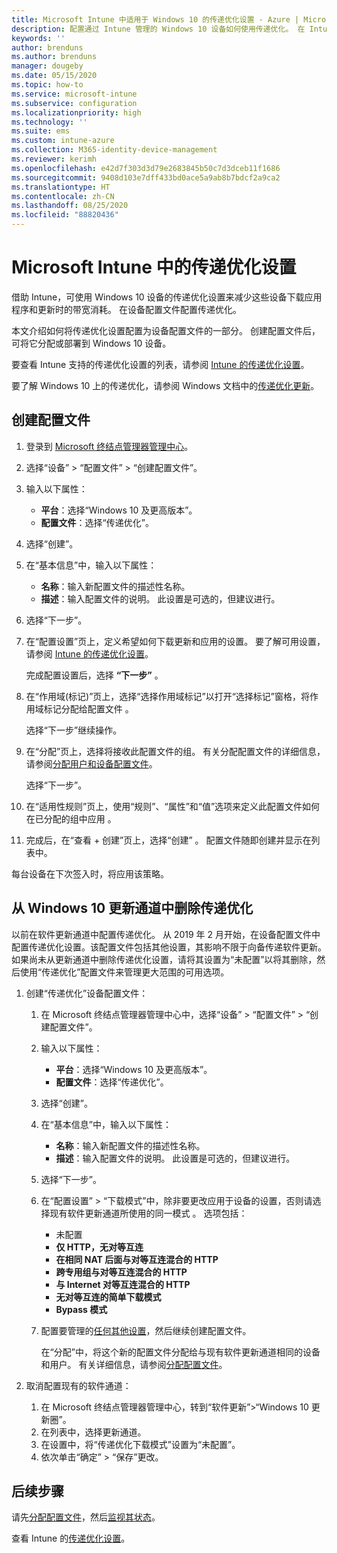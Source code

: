 ```yaml
---
title: Microsoft Intune 中适用于 Windows 10 的传递优化设置 - Azure | Microsoft Docs
description: 配置通过 Intune 管理的 Windows 10 设备如何使用传递优化。 在 Intune 中，创建设备配置文件以从 Internet 安装更新。 此外，请参阅如何使用传递优化配置文件替换现有的更新通道。
keywords: ''
author: brenduns
ms.author: brenduns
manager: dougeby
ms.date: 05/15/2020
ms.topic: how-to
ms.service: microsoft-intune
ms.subservice: configuration
ms.localizationpriority: high
ms.technology: ''
ms.suite: ems
ms.custom: intune-azure
ms.collection: M365-identity-device-management
ms.reviewer: kerimh
ms.openlocfilehash: e42d7f303d3d79e2683845b50c7d3dceb11f1686
ms.sourcegitcommit: 9408d103e7dff433bd0ace5a9ab8b7bdcf2a9ca2
ms.translationtype: HT
ms.contentlocale: zh-CN
ms.lasthandoff: 08/25/2020
ms.locfileid: "88820436"
---
```

# <a name="delivery-optimization-settings-in-microsoft-intune"></a>Microsoft Intune 中的传递优化设置

借助 Intune，可使用 Windows 10 设备的传递优化设置来减少这些设备下载应用程序和更新时的带宽消耗。 在设备配置文件配置传递优化。  

本文介绍如何将传递优化设置配置为设备配置文件的一部分。 创建配置文件后，可将它分配或部署到 Windows 10 设备。

要查看 Intune 支持的传递优化设置的列表，请参阅 [Intune 的传递优化设置](delivery-optimization-settings.md)。  

要了解 Windows 10 上的传递优化，请参阅 Windows 文档中的[传递优化更新](https://docs.microsoft.com/windows/deployment/update/waas-delivery-optimization)。  

## <a name="create-the-profile"></a>创建配置文件

1. 登录到 [Microsoft 终结点管理器管理中心](https://go.microsoft.com/fwlink/?linkid=2109431)。

2. 选择“设备” > “配置文件” > “创建配置文件”。

3. 输入以下属性：

   - **平台**：选择“Windows 10 及更高版本”。
   - **配置文件**：选择“传递优化”。

4. 选择“创建”。

5. 在“基本信息”中，输入以下属性：

   - **名称**：输入新配置文件的描述性名称。
   - **描述**：输入配置文件的说明。 此设置是可选的，但建议进行。

6. 选择“下一步”。

7. 在“配置设置”页上，定义希望如何下载更新和应用的设置。 要了解可用设置，请参阅 [Intune 的传递优化设置](delivery-optimization-settings.md)。

   完成配置设置后，选择 **“下一步”** 。

8. 在“作用域(标记)”页上，选择“选择作用域标记”以打开“选择标记”窗格，将作用域标记分配给配置文件 。
  
   选择“下一步”继续操作。

9. 在“分配”页上，选择将接收此配置文件的组。 有关分配配置文件的详细信息，请参阅[分配用户和设备配置文件](../configuration/device-profile-assign.md)。

   选择“下一步”。

10. 在“适用性规则”页上，使用“规则”、“属性”和“值”选项来定义此配置文件如何在已分配的组中应用   。

11. 完成后，在“查看 + 创建”页上，选择“创建” 。 配置文件随即创建并显示在列表中。

每台设备在下次签入时，将应用该策略。

## <a name="remove-delivery-optimization-from-windows-10-update-rings"></a>从 Windows 10 更新通道中删除传递优化

以前在软件更新通道中配置传递优化。 从 2019 年 2 月开始，在设备配置文件中配置传递优化设置。该配置文件包括其他设置，其影响不限于向备传递软件更新。 如果尚未从更新通道中删除传递优化设置，请将其设置为“未配置”以将其删除，然后使用“传递优化”配置文件来管理更大范围的可用选项。

1. 创建“传递优化”设备配置文件：

    1. 在 Microsoft 终结点管理器管理中心中，选择“设备” > “配置文件” > “创建配置文件”。
    2. 输入以下属性：

        - **平台**：选择“Windows 10 及更高版本”。
        - **配置文件**：选择“传递优化”。

    3. 选择“创建”。
    4. 在“基本信息”中，输入以下属性：

        - **名称**：输入新配置文件的描述性名称。
        - **描述**：输入配置文件的说明。 此设置是可选的，但建议进行。

    5. 选择“下一步”。
    6. 在“配置设置” > “下载模式”中，除非要更改应用于设备的设置，否则请选择现有软件更新通道所使用的同一模式 。 选项包括：

        - 未配置
        - **仅 HTTP，无对等互连**
        - **在相同 NAT 后面与对等互连混合的 HTTP**
        - **跨专用组与对等互连混合的 HTTP**
        - **与 Internet 对等互连混合的 HTTP**
        - **无对等互连的简单下载模式**
        - **Bypass 模式**

    7. 配置要管理的[任何其他设置](delivery-optimization-settings.md)，然后继续创建配置文件。

        在“分配”中，将这个新的配置文件分配给与现有软件更新通道相同的设备和用户。 有关详细信息，请参阅[分配配置文件](device-profile-assign.md)。

2. 取消配置现有的软件通道：

    1. 在 Microsoft 终结点管理器管理中心，转到“软件更新”>“Windows 10 更新圈”。
    2. 在列表中，选择更新通道。
    3. 在设置中，将“传递优化下载模式”设置为“未配置”。
    4. 依次单击“确定” > “保存”更改。

## <a name="next-steps"></a>后续步骤

请先[分配配置文件](device-profile-assign.md)，然后[监视其状态](device-profile-monitor.md)。

查看 Intune 的[传递优化设置](delivery-optimization-settings.md)。
